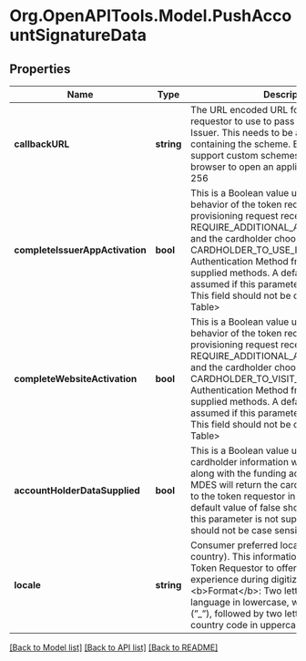 # Org.OpenAPITools.Model.PushAccountSignatureData

## Properties

Name | Type | Description | Notes
------------ | ------------- | ------------- | -------------
**callbackURL** | **string** | The URL encoded URL for the token requestor to use to pass control back to the Issuer.   This needs to be an absolute URL containing the scheme.   Both iOS and Android support custom schemes that allow the browser to open an application. __Max Length:__ 256         | [optional] 
**completeIssuerAppActivation** | **bool** | This is a Boolean value used to indicate the behavior of the token requestor if a provisioning request receives a decision of REQUIRE_ADDITIONAL_AUTHENTICATION and the cardholder chooses the CARDHOLDER_TO_USE_ISSUER_MOBILE_APP Authentication Method from the list of supplied methods.  A default of  should be assumed if this parameter is not supplied. This field should not be case sensitive. &lt;Add Table&gt;  | [optional] 
**completeWebsiteActivation** | **bool** | This is a Boolean value used to indicate the behavior of the token requestor if a provisioning request receives a decision of REQUIRE_ADDITIONAL_AUTHENTICATION and the cardholder chooses the CARDHOLDER_TO_VISIT_WEBSITE Authentication Method from the list of supplied methods.  A default of true should be assumed if this parameter is not supplied. This field should not be case sensitive &lt;Add Table&gt;  | [optional] 
**accountHolderDataSupplied** | **bool** | This is a Boolean value used to indicate if the cardholder information was stored in MDES along with the funding account information.   MDES will return the cardholder information to the token requestor in certain scenarios.  A default value of false should be assumed if this parameter is not supplied.  This field should not be case sensitive &lt;Add Table&gt;  | [optional] 
**locale** | **string** | Consumer preferred locale (language and country).  This information will be useful to the Token Requestor to offer the best consumer experience during digitization.  &lt;b&gt;Format&lt;/b&gt;: Two letter ISO 639-1 language in lowercase, with a underscore (”_”), followed by two letter ISO 3166-1 country code in uppercase.  | [optional] 

[[Back to Model list]](../README.md#documentation-for-models) [[Back to API list]](../README.md#documentation-for-api-endpoints) [[Back to README]](../README.md)

